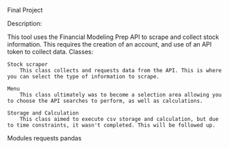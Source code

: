 Final Project

Description:

This tool uses the Financial Modeling Prep API to scrape and collect stock information. This requires the creation of an account, and use of an API token to collect data.
Classes:

    Stock scraper
        This class collects and requests data from the API. This is where you can select the type of information to scrape.

    Menu
        This class ultimately was to become a selection area allowing you to choose the API searches to perform, as well as calculations. 

    Storage and Calculation
        This class aimed to execute csv storage and calculation, but due to time constraints, it wasn't completed. This will be followed up.

Modules
requests
pandas
